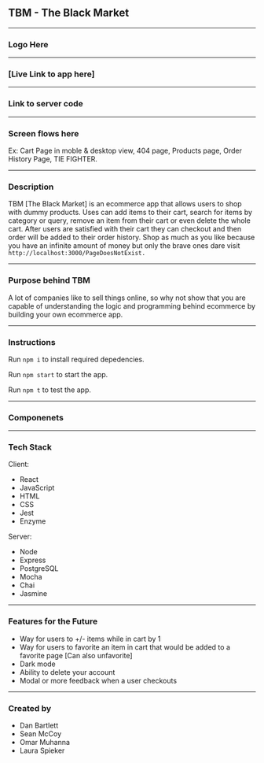 

## TBM - The Black Market

-------------------------------------------------------------------------------------------------------------------

### Logo Here

-------------------------------------------------------------------------------------------------------------------

### [Live Link to app here]

-------------------------------------------------------------------------------------------------------------------

### Link to server code

-------------------------------------------------------------------------------------------------------------------



### Screen flows here

Ex: Cart Page in moble & desktop view, 404 page, Products page, Order History Page, TIE FIGHTER.

-------------------------------------------------------------------------------------------------------------------


### Description

TBM [The Black Market] is an ecommerce app that allows users to shop with dummy products. Uses can add items to their cart, search for items by category or query, remove an item from their cart or even delete the whole cart. After users are satisfied with their cart they can checkout and then order will be added to their order history. Shop as much as you like because you have an infinite amount of money but only the brave ones dare visit `http://localhost:3000/PageDoesNotExist.`

-------------------------------------------------------------------------------------------------------------------

### Purpose behind TBM

A lot of companies like to sell things online, so why not show that you are capable of understanding the logic and programming behind ecommerce by building your own ecommerce app.

-------------------------------------------------------------------------------------------------------------------


### Instructions

Run `npm i` to install required depedencies.

Run `npm start` to start the app.

Run `npm t` to test the app.

-------------------------------------------------------------------------------------------------------------------


### Componenets

-------------------------------------------------------------------------------------------------------------------





### Tech Stack

Client:

* React
* JavaScript
* HTML
* CSS
* Jest
* Enzyme



Server:

* Node
* Express
* PostgreSQL
* Mocha
* Chai
* Jasmine

-------------------------------------------------------------------------------------------------------------------


### Features for the Future
 * Way for users to +/- items while in cart by 1
 * Way for users to favorite an item in cart that would be added to a favorite page [Can also unfavorite]
 * Dark mode
 * Ability to delete your account
 * Modal or more feedback when a user checkouts

 ------------------------------------------------------------------------------------------------------------------

### Created by

* Dan Bartlett
* Sean McCoy
* Omar Muhanna
* Laura Spieker
